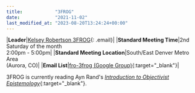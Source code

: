 ```yaml
---
title:            "3FROG"
date:             "2021-11-02"
last_modified_at: "2023-08-20T13:24:24+00:00"
---
```


|**Leader**|[Kelsey Robertson 3FROG](){: .email}|
|**Standard Meeting Time**|2nd Saturday of the month<br />2:00pm - 5:00pm|
|**Standard Meeting Location**|South/East Denver Metro Area<br />(Aurora, CO)|
|**Email List**|[fro-3frog (Google Group)](http://groups.google.com/group/fro-3frog){:target="&lowbar;blank"}|

3FROG is currently reading Ayn Rand's [_Introduction to Objectivist Epistemology_](https://www.amazon.com/Introduction-Objectivist-Epistemology-Expanded-Second/dp/0452010306/){:target="&lowbar;blank"}.
